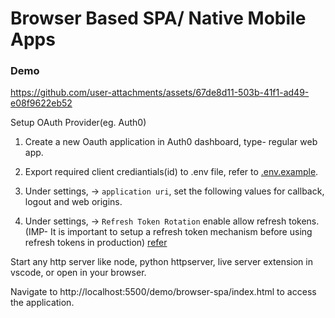 # Browser Based SPA/ Native Mobile Apps


### Demo

https://github.com/user-attachments/assets/67de8d11-503b-41f1-ad49-e08f9622eb52


Setup OAuth Provider(eg. Auth0)

1. Create a new Oauth application in Auth0 dashboard, type- regular web app.
2. Export required client crediantials(id) to .env file, refer to [.env.example](./.env.example).
3. Under settings, -> `application uri`, set the following values for callback, logout and web origins.

4. Under settings, -> `Refresh Token Rotation` enable allow refresh tokens.(IMP- It is important to setup a refresh token mechanism before using refresh tokens in production) [refer](../../GRANTS.MD)



Start any http server like node, python httpserver, live server extension in vscode, or open in your browser.

Navigate to http://localhost:5500/demo/browser-spa/index.html to access the application.
